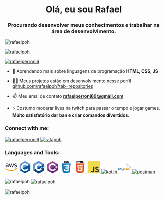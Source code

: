 <h1 align="center">Olá, eu sou Rafael</h1>
<h3 align="center">Procurando desenvolver meus conhecimentos e trabalhar na área de desenvolvimento.</h3>

<p align="left"> <img src="https://komarev.com/ghpvc/?username=rafaelpoh&label=Profile%20views&color=0e75b6&style=flat" alt="rafaelpoh" /> </p>

<p align="left"> <a href="https://github.com/ryo-ma/github-profile-trophy"><img src="https://github-profile-trophy.vercel.app/?username=rafaelpoh" alt="rafaelpoh" /></a> </p>

<p align="left"> <a href="https://twitter.com/rafaelperroni6" target="blank"><img src="https://img.shields.io/twitter/follow/rafaelperroni6?logo=twitter&style=for-the-badge" alt="rafaelperroni6" /></a> </p>

- 🌱 Aprendendo mais sobre linguagens de programação **HTML, CSS, JS**

- 👨‍💻 Meus projetos estão em desenvolvimento nesse perfil [github.com/rafaelpoh?tab=repositories](github.com/rafaelpoh?tab=repositories)

- 📫 Meu emal de contato **rafaelperroni89@gmail.com**

- ⚡ Costumo moderar lives na twitch para passar o tempo e jogar games. **Muito satisfatório dar ban e criar comandos divertidos.**

<h3 align="left">Connect with me:</h3>
<p align="left">
<a href="https://twitter.com/rafaelperroni6" target="blank"><img align="center" src="https://raw.githubusercontent.com/rahuldkjain/github-profile-readme-generator/master/src/images/icons/Social/twitter.svg" alt="rafaelperroni6" height="30" width="40" /></a>
<a href="https://instagram.com/rafapoh" target="blank"><img align="center" src="https://raw.githubusercontent.com/rahuldkjain/github-profile-readme-generator/master/src/images/icons/Social/instagram.svg" alt="rafapoh" height="30" width="40" /></a>
</p>

<h3 align="left">Languages and Tools:</h3>
<p align="left"> <a href="https://aws.amazon.com" target="_blank" rel="noreferrer"> <img src="https://raw.githubusercontent.com/devicons/devicon/master/icons/amazonwebservices/amazonwebservices-original-wordmark.svg" alt="aws" width="40" height="40"/> </a> <a href="https://www.cprogramming.com/" target="_blank" rel="noreferrer"> <img src="https://raw.githubusercontent.com/devicons/devicon/master/icons/c/c-original.svg" alt="c" width="40" height="40"/> </a> <a href="https://www.w3schools.com/cpp/" target="_blank" rel="noreferrer"> <img src="https://raw.githubusercontent.com/devicons/devicon/master/icons/cplusplus/cplusplus-original.svg" alt="cplusplus" width="40" height="40"/> </a> <a href="https://www.w3schools.com/cs/" target="_blank" rel="noreferrer"> <img src="https://raw.githubusercontent.com/devicons/devicon/master/icons/csharp/csharp-original.svg" alt="csharp" width="40" height="40"/> </a> <a href="https://www.w3schools.com/css/" target="_blank" rel="noreferrer"> <img src="https://raw.githubusercontent.com/devicons/devicon/master/icons/css3/css3-original-wordmark.svg" alt="css3" width="40" height="40"/> </a> <a href="https://www.w3.org/html/" target="_blank" rel="noreferrer"> <img src="https://raw.githubusercontent.com/devicons/devicon/master/icons/html5/html5-original-wordmark.svg" alt="html5" width="40" height="40"/> </a> <a href="https://developer.mozilla.org/en-US/docs/Web/JavaScript" target="_blank" rel="noreferrer"> <img src="https://raw.githubusercontent.com/devicons/devicon/master/icons/javascript/javascript-original.svg" alt="javascript" width="40" height="40"/> </a> <a href="https://kotlinlang.org" target="_blank" rel="noreferrer"> <img src="https://www.vectorlogo.zone/logos/kotlinlang/kotlinlang-icon.svg" alt="kotlin" width="40" height="40"/> </a> <a href="https://www.mysql.com/" target="_blank" rel="noreferrer"> <img src="https://raw.githubusercontent.com/devicons/devicon/master/icons/mysql/mysql-original-wordmark.svg" alt="mysql" width="40" height="40"/> </a> <a href="https://postman.com" target="_blank" rel="noreferrer"> <img src="https://www.vectorlogo.zone/logos/getpostman/getpostman-icon.svg" alt="postman" width="40" height="40"/> </a> <a href="https://www.scala-lang.org" target="_blank" rel="noreferrer">  </a> </p>

<p><img align="left" src="https://github-readme-stats.vercel.app/api/top-langs?username=rafaelpoh&show_icons=true&locale=en&layout=compact" alt="rafaelpoh" /></p>

<p>&nbsp;<img align="center" src="https://github-readme-stats.vercel.app/api?username=rafaelpoh&show_icons=true&locale=en" alt="rafaelpoh" /></p>

<p><img align="center" src="https://github-readme-streak-stats.herokuapp.com/?user=rafaelpoh&" alt="rafaelpoh" /></p>
